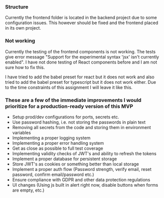 ### Structure

Currently the frontend folder is located in the backend project due to some configuration issues.
This however should be fixed and the frontend placed in its own project.

### Not working

Currently the testing of the frontend components is not working. The tests give error message "Support for the experimental syntax 'jsx' isn't currently enabled".
I have not done testing of React components before and I am not sure how to fix this.

I have tried to add the babel preset for react but it does not work and
also tried to add the babel preset for typescript but it does not work either. Due to the time constraints of this assignment I will leave it like this.

### These are a few of the immediate improvements I would prioritize for a production-ready version of this MVP

- Setup prod/dev configurations for ports, secrets etc.
- Use password hashing, i.e. not storing the passwords in plain text
- Removing all secrets from the code and storing them in environment variables
- Implementing a proper logging system
- Implementing a proper error handling system
- Get as close as possible to full test coverage
- Implementing validity checks of JWT's and ability to refresh the tokens
- Implement a proper database for persistent storage
- Store JWT's as cookies or something better than local storage
- Implement a proper auth flow (Password strength, verify email, reset password, confirm email/password etc.)
- Ensure compliance with GDPR and other data protection regulations
- UI changes (Using js built in alert right now, disable buttons when forms are empty, etc.)
